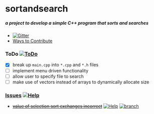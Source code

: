 # sortandsearch
##### a project to develop a simple C++ program that sorts and searches

- [![Gitter](http://img.shields.io/:chat-on_gitter-33CC99.svg)](https://gitter.im/olzaragoza/sortandsearch "Join the discussion")
- [Ways to Contribute](https://github.com/olzaragoza/sortandsearch/blob/master/CONTRIBUTING.md)

### ToDo **[![ToDo](https://img.shields.io/badge/help-wanted-orange.svg)](#ToDo)**
- [x] break up `main.cpp` into `*.cpp` and `*.h` files
- [ ] implement menu driven functionality
- [ ] allow user to specify file to search
- [ ] make use of vectors instead of arrays to dynamically allocate size

### [Issues](https://github.com/olzaragoza/sortandsearch/issues) [![Help](https://img.shields.io/badge/help-wanted-orange.svg)](https://github.com/olzaragoza/sortandsearch/issues)
- [~~value of selection sort exchanges incorrect~~](https://github.com/olzaragoza/sortandsearch/issues/1)
[![Help](https://img.shields.io/badge/issue-solved-brightgreen.svg)](https://github.com/olzaragoza/sortandsearch/issues/1)
[![branch](https://img.shields.io/badge/dev--branch-selection--sort--exchanges-green.svg)](https://github.com/olzaragoza/sortandsearch/tree/selection-sort-exchanges)

